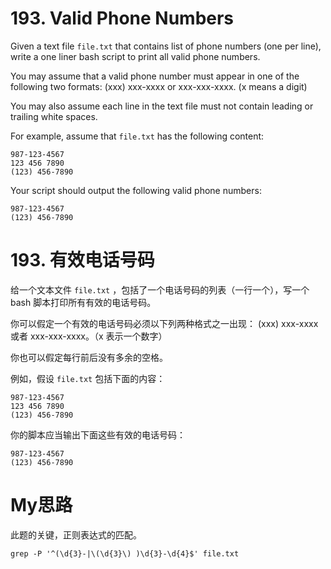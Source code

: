 # 193. Valid Phone Numbers
Given a text file `file.txt` that contains list of phone numbers (one per line), write a one liner bash script to print all valid phone numbers.

You may assume that a valid phone number must appear in one of the following two formats: (xxx) xxx-xxxx or xxx-xxx-xxxx. (x means a digit)

You may also assume each line in the text file must not contain leading or trailing white spaces.

For example, assume that `file.txt` has the following content:
```
987-123-4567
123 456 7890
(123) 456-7890
```
Your script should output the following valid phone numbers:
```
987-123-4567
(123) 456-7890
```

# 193. 有效电话号码
给一个文本文件 `file.txt` ，包括了一个电话号码的列表（一行一个），写一个 bash 脚本打印所有有效的电话号码。

你可以假定一个有效的电话号码必须以下列两种格式之一出现： (xxx) xxx-xxxx 或者 xxx-xxx-xxxx。（x 表示一个数字）

你也可以假定每行前后没有多余的空格。

例如，假设 `file.txt` 包括下面的内容：
```
987-123-4567
123 456 7890
(123) 456-7890
```
你的脚本应当输出下面这些有效的电话号码：
```
987-123-4567
(123) 456-7890
```

# My思路
此题的关键，正则表达式的匹配。
```
grep -P '^(\d{3}-|\(\d{3}\) )\d{3}-\d{4}$' file.txt
```